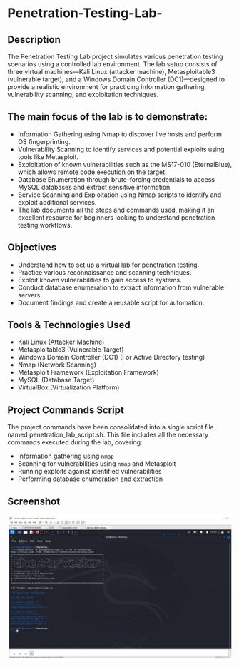 # Penetration-Testing-Lab-

## Description

The Penetration Testing Lab project simulates various penetration testing scenarios using a controlled lab environment. The lab setup consists of three virtual machines—Kali Linux (attacker machine), Metasploitable3 (vulnerable target), and a Windows Domain Controller (DC1)—designed to provide a realistic environment for practicing information gathering, vulnerability scanning, and exploitation techniques.

## **The main focus of the lab is to demonstrate**:

- Information Gathering using Nmap to discover live hosts and perform OS fingerprinting.
- Vulnerability Scanning to identify services and potential exploits using tools like Metasploit.
- Exploitation of known vulnerabilities such as the MS17-010 (EternalBlue), which allows remote code execution on the target.
- Database Enumeration through brute-forcing credentials to access MySQL databases and extract sensitive information.
- Service Scanning and Exploitation using Nmap scripts to identify and exploit additional services.
- The lab documents all the steps and commands used, making it an excellent resource for beginners looking to understand penetration testing workflows. 

## **Objectives**
- Understand how to set up a virtual lab for penetration testing.
- Practice various reconnaissance and scanning techniques.
- Exploit known vulnerabilities to gain access to systems.
- Conduct database enumeration to extract information from vulnerable servers.
- Document findings and create a reusable script for automation.

## **Tools & Technologies Used** 
- Kali Linux (Attacker Machine)
- Metasploitable3 (Vulnerable Target)
- Windows Domain Controller (DC1) (For Active Directory testing)
- Nmap (Network Scanning)
- Metasploit Framework (Exploitation Framework)
- MySQL (Database Target)
- VirtualBox (Virtualization Platform)

## **Project Commands Script** 
The project commands have been consolidated into a single script file named penetration_lab_script.sh. This file includes all the necessary commands executed during the lab, covering:

- Information gathering using `nmap` 
- Scanning for vulnerabilities using `nmap` and Metasploit
- Running exploits against identified vulnerabilities
- Performing database enumeration and extraction

## **Screenshot**

![Screenshot of TheHarvester](the%20Harvester.png)























